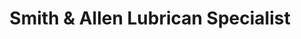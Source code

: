 ---
title: "Smith & Allen Lubrican Specialist"
url: /darlington/smith-and-allen-lubrican-specialist/
shop: shop
---